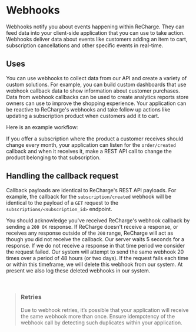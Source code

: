 # Webhooks 

Webhooks notify you about events happening within ReCharge. They can feed data into your client-side application that you can use to take action. Webhooks deliver data about events like customers adding an item to cart, subscription cancellations and other specific events in real-time. 

## Uses

You can use webhooks to collect data from our API and create a variety of custom solutions. For example, you can build custom dashboards that use webhook callback data to show information about customer purchases. Data from webhook callbacks can be used to create analytics reports store owners can use to improve the shopping experience. Your application can be reactive to ReCharge's webhooks and take follow up actions like updating a subscription product when customers add it to cart.

Here is an example workflow:

If you offer a subscription where the product a customer receives should change every month, your application can listen for the `order/created` callback and when it receives it, make a REST API call to change the product belonging to that subscription.

## Handling the callback request

Callback payloads are identical to ReCharge's REST API payloads. For example, the callback for the `subscription/created` webhook will be identical to the payload of a `GET` request to the `subscriptions/<subscription_id>` endpoint.

You should acknowledge you've received ReCharge's webhook callback by sending a `200 OK` response. If ReCharge doesn't receive a response, or receives any response outside of the `200` range, ReCharge will act as though you did not receive the callback. Our server waits 5 seconds for a response. If we do not receive a response in that time period we consider the request failed. Our system will attempt to send the same webhook 20 times over a period of 48 hours (or two days). If the request fails each time or within this timeframe, we will delete this webhook from our system. At present we also log these deleted webhooks in our system.

<br>

<!-- theme: warning -->
> ### Retries
> Due to webhook retries, it’s possible that your application will receive the same webhook more than once. Ensure idempotency of the webhook call by detecting such duplicates within your application.

